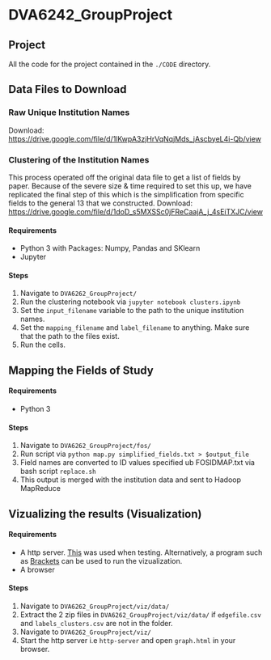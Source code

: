 # DVA6242_GroupProject

## Project

All the code for the project contained in the `./CODE` directory.

## Data Files to Download

### Raw Unique Institution Names
Download: https://drive.google.com/file/d/1lKwpA3zjHrVqNqjMds_jAscbyeL4i-Qb/view

### Clustering of the Institution Names
This process operated off the original data file to get a list of fields by paper.
Because of the severe size & time required to set this up, we have replicated the final step of this which is the simplification from specific fields to the general 13 that we constructed.
Download: https://drive.google.com/file/d/1doD_s5MXSSc0jFReCaajA_j_4sEiTXJC/view

#### Requirements
* Python 3 with Packages: Numpy, Pandas and SKlearn
* Jupyter 

#### Steps
1. Navigate to `DVA6262_GroupProject/`
2. Run the clustering notebook via `jupyter notebook clusters.ipynb`
3. Set the `input_filename` variable to the path to the unique institution names.
4. Set the `mapping_filename` and `label_filename` to anything. Make sure that the path to the files exist. 
4. Run the cells.

## Mapping the Fields of Study

#### Requirements
* Python 3

#### Steps
1. Navigate to `DVA6262_GroupProject/fos/`
2. Run script via `python map.py simplified_fields.txt > $output_file`
3. Field names are converted to ID values specified ub FOSIDMAP.txt via bash script `replace.sh`
3. This output is merged with the institution data and sent to Hadoop MapReduce

## Vizualizing the results (Visualization)
#### Requirements
* A http server. [This](https://www.npmjs.com/package/http-server) was used when testing. Alternatively, a program such as [Brackets](http://brackets.io/) can be used to run the vizualization. 
* A browser

#### Steps
1. Navigate to `DVA6262_GroupProject/viz/data/`
2. Extract the 2 zip files in `DVA6262_GroupProject/viz/data/` if `edgefile.csv` and `labels_clusters.csv` are not in the folder.
3. Navigate to `DVA6262_GroupProject/viz/`
4. Start the http server i.e `http-server` and open `graph.html` in your browser.
